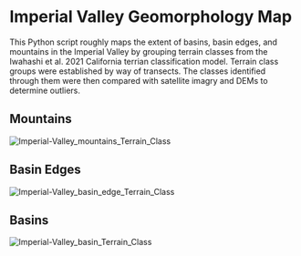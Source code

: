 # Imperial Valley Geomorphology Map
This Python script roughly maps the extent of basins, basin edges, and mountains in the Imperial Valley by grouping terrain classes from the Iwahashi et al. 2021 California terrian classification model. Terrain class groups were established by way of transects. The classes identified through them were then compared with satellite imagry and DEMs to determine outliers.

## Mountains
![Imperial-Valley_mountains_Terrain_Class](https://user-images.githubusercontent.com/74040471/141190726-8ca2afba-e7a9-47e1-9992-7dc07d4936f0.png)

## Basin Edges
![Imperial-Valley_basin_edge_Terrain_Class](https://user-images.githubusercontent.com/74040471/141190776-0e999a32-7d9a-4599-bcbe-77e7a2baef76.png)

## Basins
![Imperial-Valley_basin_Terrain_Class](https://user-images.githubusercontent.com/74040471/141190804-ab42afd8-c95e-48d3-8d33-631e9882ec15.png)
